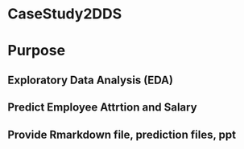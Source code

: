 # CaseStudy2DDS

# Purpose
 ## Exploratory Data Analysis (EDA)
 ## Predict Employee Attrtion and Salary
 ## Provide Rmarkdown file, prediction files, ppt
